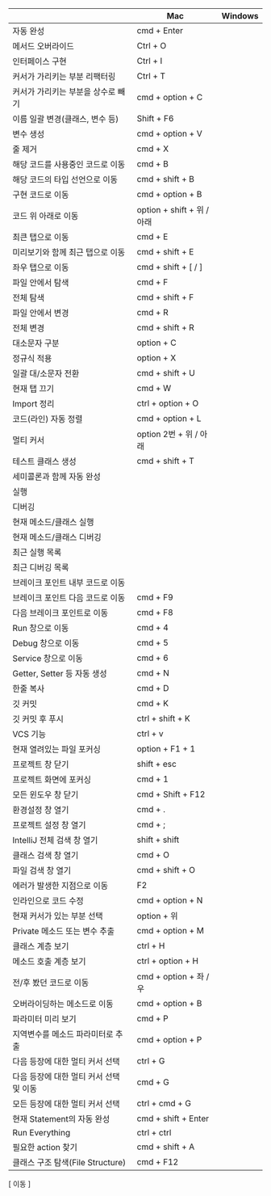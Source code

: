 
|                           | Mac                     | Windows |
| ------------------------- | ----------------------- | ------- |
| 자동 완성                     | cmd + Enter             |         |
| 메서드 오버라이드                 | Ctrl + O                |         |
| 인터페이스 구현                  | Ctrl + I                |         |
| 커서가 가리키는 부분 리팩터링          | Ctrl + T                |         |
| 커서가 가리키는 부분을 상수로 빼기       | cmd + option + C        |         |
| 이름 일괄 변경(클래스, 변수 등)       | Shift + F6              |         |
| 변수 생성                     | cmd + option + V        |         |
| 줄 제거                      | cmd + X                 |         |
| 해당 코드를 사용중인 코드로 이동        | cmd + B                 |         |
| 해당 코드의 타입 선언으로 이동         | cmd + shift + B         |         |
| 구현 코드로 이동                 | cmd + option + B        |         |
| 코드 위 아래로 이동               | option + shift + 위 / 아래 |         |
| 최큰 탭으로 이동                 | cmd + E                 |         |
| 미리보기와 함께 최근 탭으로 이동        | cmd + shift + E         |         |
| 좌우 탭으로 이동                 | cmd + shift + [ / ]     |         |
| 파일 안에서 탐색                 | cmd + F                 |         |
| 전체 탐색                     | cmd + shift + F         |         |
| 파일 안에서 변경                 | cmd + R                 |         |
| 전체 변경                     | cmd + shift + R         |         |
| 대소문자 구분                   | option + C              |         |
| 정규식 적용                    | option + X              |         |
| 일괄 대/소문자 전환               | cmd + shift + U         |         |
| 현재 탭 끄기                   | cmd + W                 |         |
| Import 정리                 | ctrl + option + O       |         |
| 코드(라인) 자동 정렬              | cmd + option + L        |         |
| 멀티 커서                     | option 2번 + 위 / 아래      |         |
| 테스트 클래스 생성                | cmd + shift + T         |         |
| 세미콜론과 함께 자동 완성            |                         |         |
| 실행                        |                         |         |
| 디버깅                       |                         |         |
| 현재 메소드/클래스 실행             |                         |         |
| 현재 메소드/클래스 디버깅            |                         |         |
| 최근 실행 목록                  |                         |         |
| 최근 디버깅 목록                 |                         |         |
| 브레이크 포인트 내부 코드로 이동        |                         |         |
| 브레이크 포인트 다음 코드로 이동        | cmd + F9                |         |
| 다음 브레이크 포인트로 이동           | cmd + F8                |         |
| Run 창으로 이동                | cmd + 4                 |         |
| Debug 창으로 이동              | cmd + 5                 |         |
| Service 창으로 이동            | cmd + 6                 |         |
| Getter, Setter 등 자동 생성    | cmd + N                 |         |
| 한줄 복사                     | cmd + D                 |         |
| 깃 커밋                      | cmd + K                 |         |
| 깃 커밋 후 푸시                 | ctrl + shift + K        |         |
| VCS 기능                    | ctrl + v                |         |
| 현재 열려있는 파일 포커싱            | option + F1 + 1         |         |
| 프로젝트 창 닫기                 | shift + esc             |         |
| 프로젝트 화면에 포커싱              | cmd + 1                 |         |
| 모든 윈도우 창 닫기               | cmd + Shift + F12       |         |
| 환경설정 창 열기                 | cmd + .                 |         |
| 프로젝트 설정 창 열기              | cmd + ;                 |         |
| IntelliJ 전체 검색 창 열기       | shift + shift           |         |
| 클래스 검색 창 열기               | cmd + O                 |         |
| 파일 검색 창 열기                | cmd + shift + O         |         |
| 에러가 발생한 지점으로 이동           | F2                      |         |
| 인라인으로 코드 수정               | cmd + option + N        |         |
| 현재 커서가 있는 부분 선택           | option + 위              |         |
| Private 메소드 또는 변수 추출      | cmd + option + M        |         |
| 클래스 계층 보기                 | ctrl + H                |         |
| 메소드 호출 계층 보기              | ctrl + option + H       |         |
| 전/후 봤던 코드로 이동             | cmd + option + 좌 / 우    |         |
| 오버라이딩하는 메소드로 이동           | cmd + option + B        |         |
| 파라미터 미리 보기                | cmd + P                 |         |
| 지역변수를 메소드 파라미터로 추출        | cmd + option + P        |         |
| 다음 등장에 대한 멀티 커서 선택        | ctrl + G                |         |
| 다음 등장에 대한 멀티 커서 선택 및 이동   | cmd + G                 |         |
| 모든 등장에 대한 멀티 커서 선택        | ctrl + cmd + G          |         |
| 현재 Statement의 자동 완성       | cmd + shift + Enter     |         |
| Run Everything            | ctrl + ctrl             |         |
| 필요한 action 찾기             | cmd + shift + A         |         |
| 클래스 구조 탐색(File Structure) | cmd + F12               |         |

[ 이동 ]